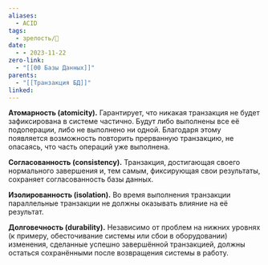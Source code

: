 ```yaml
---
aliases:
  - ACID
tags:
  - зрелость/🌱
date:
  - - 2023-11-22
zero-link:
  - "[[00 Базы Данных]]"
parents:
  - "[[Транзакция БД]]"
linked:
---
```

**Атомарность (atomicity).** Гарантирует, что никакая транзакция не будет зафиксирована в системе частично. Будут либо выполнены все её подоперации, либо не выполнено ни одной. Благодаря этому появляется возможность повторить прерванную транзакцию, не опасаясь, что часть операций уже выполнена.

**Согласованность (consistency).** Транзакция, достигающая своего нормального завершения и, тем самым, фиксирующая свои результаты, сохраняет согласованность базы данных.

**Изолированность (isolation).** Во время выполнения транзакции параллельные транзакции не должны оказывать влияние на её результат.

**Долговечность (durability).** Независимо от проблем на нижних уровнях (к примеру, обесточивание системы или сбои в оборудовании) изменения, сделанные успешно завершённой транзакцией, должны остаться сохранёнными после возвращения системы в работу.